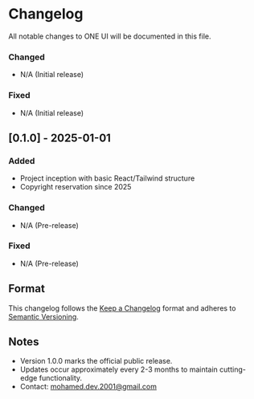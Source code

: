 # Changelog

All notable changes to ONE UI will be documented in this file.



### Changed
- N/A (Initial release)

### Fixed
- N/A (Initial release)

## [0.1.0] - 2025-01-01
### Added
- Project inception with basic React/Tailwind structure
- Copyright reservation since 2025

### Changed
- N/A (Pre-release)

### Fixed
- N/A (Pre-release)

## Format
This changelog follows the [Keep a Changelog](https://keepachangelog.com/en/1.0.0/) format and adheres to [Semantic Versioning](https://semver.org/spec/v2.0.0.html).

## Notes
- Version 1.0.0 marks the official public release.
- Updates occur approximately every 2-3 months to maintain cutting-edge functionality.
- Contact: [mohamed.dev.2001@gmail.com](mailto:mohamed.dev.2001@gmail.com)